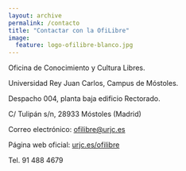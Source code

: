 ```yaml
---
layout: archive
permalink: /contacto
title: "Contactar con la OfiLibre"
image:
  feature: logo-ofilibre-blanco.jpg
---
```


Oficina de Conocimiento y Cultura Libres.

Universidad Rey Juan Carlos, Campus de Móstoles.

Despacho 004, planta baja edificio Rectorado.

C/ Tulipán s/n, 28933 Móstoles (Madrid)

Correo electrónico: [ofilibre@urjc.es](mailto:ofilibre@urjc.es)

Página web oficial: [urjc.es/ofilibre](https://urjc.es/ofilibre)

Tel. 91 488 4679
